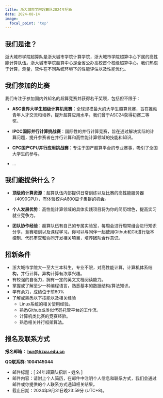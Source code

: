 ```yaml
---
title: 浙大城市学院超算队2024年招新
date: 2024-08-14
image:
  focal_point: 'top'
---
```


## 我们是谁？
浙大城市学院超算队是浙大城市学院计算学院，浙大城市学院超算中心下属的高性能计算队伍。浙大城市学院超算中心是全省公办高校首个校级超算中心。我们热衷于计算，测量，软件在不同系统环境下的性能评估以及性能优化。


## 我们参加的比赛

我们专注于参加国内外知名的超算竞赛并获得若干奖项，包括但不限于：

- **ASC世界大学生超级计算机竞赛**：全球规模最大的大学生超算竞赛，旨在推动青年人才交流和培养，提升超算应用水平。我们曾于ASC24获得初赛二等奖。

- **IPCC国际并行计算挑战赛**：国际性的并行计算竞赛，旨在通过解决实际的计算问题，提升参赛者在并行计算和高性能计算领域的技能和知识。

- **CPC国产CPU并行应用挑战赛**：专注于国产超算平台的专业赛事，吸引了全国大学生的参与。

- ...

## 我们能提供什么？

- **顶级的计算资源**：超算队伍内部提供日常训练以及比赛的高性能服务器（4090GPU），有体验校内A800显卡集群的机会。
  
- **个人发展优势**：高性能计算领域的具体实践项目将为你的简历增色，提高实习就业竞争力。

- **团队协作经验**：超算队伍有自己的专属实验室，每周会进行周常组会进行知识分享，竞赛培训以及课程学习。你可以与同伴一起使用Github和Git进行版本控制、代码审查和协同开发相关项目，培养团队合作意识。


## 招新条件

* 浙大城市学院大一至大三本科生，专业不限，对高性能计算，计算机体系结构，并行计算，异构计算有浓厚兴趣。
* 有较强的自驱力，拥有一定的英文文档阅读能力。
* 掌握或了解至少一种编程语言，熟悉基本的数据结构/算法知识。
* 学有余力，成绩位于前60%
* 了解或熟悉以下技能以及相关经验
  * Linux系统的相关使用经验。
  * 熟悉Github或类似代码托管平台的工作流。
  * 计算机类比赛的竞赛经验。
  * 熟悉相关并行框架算法。

## 报名及联系方式

**报名邮箱： hur@hzcu.edu.cn**


**QQ联系群:  1004145044**


* 邮件标题：[ 24年超算队招新 - 姓名 ] 
* 邮件内容：请附上个人简历，在邮件中注明个人信息和联系方式，我们会通过邮件或你提供的个人联系方式通知相关结果。
* 截止日期：2024年9月31日晚23:59分 (UTC+8)。